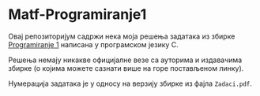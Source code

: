 # Matf-Programiranje1
Овај репозиторијум садржи нека моја решења задатака из збирке [Programiranje 1](http://www.programiranje1.matf.bg.ac.rs/zbirka/) написана у програмском језику C.

Решења немају никакве официјалне везе са ауторима и издавачима збирке (о којима можете сазнати више на горе постављеном линку).

Нумерација задатака је у односу на верзију збирке из фајла `Zadaci.pdf`.

